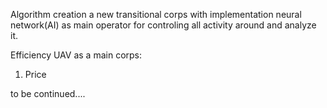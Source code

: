Algorithm creation a new transitional corps with implementation neural network(AI) as main operator for controling all activity around and analyze it.

Efficiency UAV as a main corps:

1. Price

to be continued....
